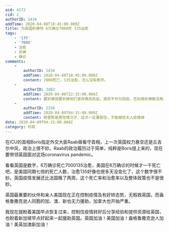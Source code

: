 ```yaml
---
aid: 4172
cid: 2
authorID: 1434
addTime: 2020-04-08T18:45:00.000Z
title: 为英国祈祷吧 6万确诊7000死 135治愈
tags:
    - '135'
    - '7000'
    - 治愈
    - 祈祷
    - 确诊
comments:
    -
        authorID: 1434
        addTime: 2020-04-08T18:45:00.000Z
        content: 7000死亡，135治愈，怎么没有断开。
    -
        authorID: 2482
        addTime: 2020-04-08T22:15:00.000Z
        content: 要祈祷就要祈祷他们放弃佛系防疫，放弃不作为防疫。否则再祈祷都没用。
    -
        authorID: 2156
        addTime: 2020-04-09T04:15:00.000Z
        content: 鲍里斯是真性情汉子，这次一定要挺住，不能被犹太人给做掉
date: 2020-04-09T04:15:00.000Z
category: 时政
---
```


在ICU的首相Boris指定外交大臣Raab做看守首相，上一次英国权力悬空还是丘吉尔中风，政治上很不妙。Raab的政治履历过于简单，纯粹是Boris提上来的，现在要带领英国面对这场coronavirus pandemic。

看看英国是数字，6万确诊死亡7000135治愈，美国在6万确诊的时候才一千死亡吧，是美国同期七倍的死亡人数，治愈135好像也很多天没变化了，这个数字很不妙。英国疫情发展还比法国晚了两周，这个死亡率和治愈率以及整体政策也不是很妙。

英国最重要的伙伴和亲人美国现在正在控制疫情及有好转态势，无暇救英国，而盎格鲁撒克逊人同胞的加、澳、新也无力援助，加拿大也开始严重。

我现在就盼着美国早点恢复过来，控制住疫情转好后分享经验和提供资源给英国，也盼着新加坡早点好起来一起援助英国。英国加油！美国加油！盎格鲁撒克逊人加油！美英加澳新加油！

